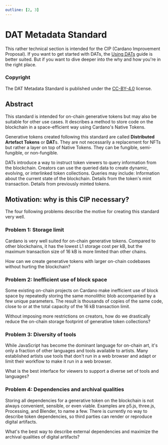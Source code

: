 ```yaml
---
outline: [2, 3]
---
```

# DAT Metadata Standard

This rather technical section is intended for the CIP (Cardano Improvement Proposal). If you want to get started with DATs, the [Using DATs](/using-dats) guide is better suited. But if you want to dive deeper into the why and how you're in the right place.

### Copyright

The DAT Metadata Standard is published under the [CC-BY-4.0](https://creativecommons.org/licenses/by/4.0/legalcode) license.

## Abstract

This standard is intended for on-chain generative tokens but may also be suitable for other use cases. It describes a method to store code on the blockchain in a space-efficient way using Cardano's Native Tokens.

Generative tokens created following this standard are called **Distributed Artefact Tokens** or **DAT**s. They are not necessarily a replacement for NFTs but rather a layer on top of Native Tokens. They can be fungible, semi-fungible, or non-fungible. 

DATs introduce a way to instruct token viewers to query information from the blockchain. Creators can use the queried data to create dynamic, evolving, or interlinked token collections. Queries may include:
Information about the current state of the blockchain.
Details from the token's mint transaction.
Details from previously minted tokens.

## Motivation: why is this CIP necessary?

The four following problems describe the motive for creating this standard very well.

### **Problem 1:** Storage limit

Cardano is very well suited for on-chain generative tokens. Compared to other blockchains, it has the lowest L1 storage cost per kB, but the maximum transaction size of 16 kB is more limited than other chains.

How can we create generative tokens with larger on-chain codebases without hurting the blockchain?

### **Problem 2:** Inefficient use of block space

Some existing on-chain projects on Cardano make inefficient use of block space by repeatedly storing the same monolithic blob accompanied by a few unique parameters. The result is thousands of copies of the same code, close to or at the total capacity of the 16 kB transaction limit.

Without imposing more restrictions on creators, how do we drastically reduce the on-chain storage footprint of generative token collections?

### **Problem 3:** Diversity of tools

While JavaScript has become the dominant language for on-chain art, it's only a fraction of other languages and tools available to artists. Many established artists use tools that don't run in a web browser and adapt or limit their workflow to make it run in a web browser.

What is the best interface for viewers to support a diverse set of tools and languages?

### **Problem 4:** Dependencies and archival qualities

Storing all dependencies for a generative token on the blockchain is not always convenient, sensible, or even viable. Examples are p5.js, three.js, Processing, and Blender, to name a few. There is currently no way to describe token dependencies, so third parties can render or reproduce digital artifacts.

What's the best way to describe external dependencies and maximize the archival qualities of digital artifacts?
